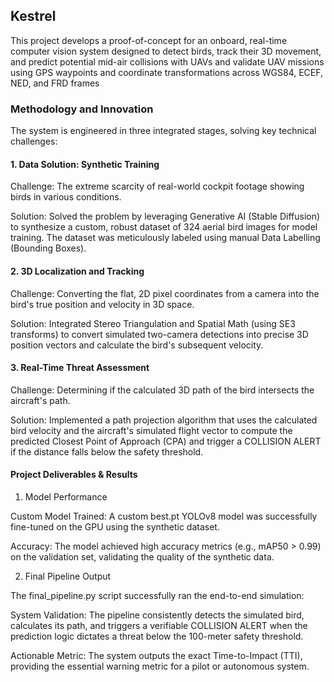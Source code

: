 ##   Kestrel 


This project develops a proof-of-concept for an onboard, real-time computer vision system designed to detect birds, track their 3D movement, and predict potential mid-air collisions with UAVs and validate UAV missions using GPS waypoints and coordinate transformations across WGS84, ECEF, NED, and FRD frames


### Methodology and Innovation


The system is engineered in three integrated stages, solving key technical challenges:

#### 1. Data Solution: Synthetic Training

Challenge: The extreme scarcity of real-world cockpit footage showing birds in various conditions.

Solution: Solved the problem by leveraging Generative AI (Stable Diffusion) to synthesize a custom, robust dataset of 324 aerial bird images for model training. The dataset was meticulously labeled using manual Data Labelling (Bounding Boxes).

#### 2. 3D Localization and Tracking

Challenge: Converting the flat, 2D pixel coordinates from a camera into the bird's true position and velocity in 3D space.

Solution: Integrated Stereo Triangulation and Spatial Math (using SE3 transforms) to convert simulated two-camera detections into precise 3D position vectors and calculate the bird's subsequent velocity.

#### 3. Real-Time Threat Assessment
Challenge: Determining if the calculated 3D path of the bird intersects the aircraft's path.

Solution: Implemented a path projection algorithm that uses the calculated bird velocity and the aircraft's simulated flight vector to compute the predicted Closest Point of Approach (CPA) and trigger a COLLISION ALERT if the distance falls below the safety threshold.


#### Project Deliverables & Results

1. Model Performance
   
Custom Model Trained: A custom best.pt YOLOv8 model was successfully fine-tuned on the GPU using the synthetic dataset.

Accuracy: The model achieved high accuracy metrics (e.g., mAP50 > 0.99) on the validation set, validating the quality of the synthetic data.

2. Final Pipeline Output
   
The final_pipeline.py script successfully ran the end-to-end simulation:

System Validation: The pipeline consistently detects the simulated bird, calculates its path, and triggers a verifiable COLLISION ALERT when the prediction logic dictates a threat below the 100-meter safety threshold.

Actionable Metric: The system outputs the exact Time-to-Impact (TTI), providing the essential warning metric for a pilot or autonomous system.


